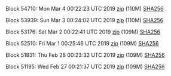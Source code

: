 Block 54710: Mon Mar  4 00:22:23 UTC 2019 [zip](https://dash-bootstrap.ams3.digitaloceanspaces.com/testnet/2019-03-04/bootstrap.dat.zip) (110M) [SHA256](https://dash-bootstrap.ams3.digitaloceanspaces.com/testnet/2019-03-04/sha256.txt)

Block 53939: Sun Mar  3 00:24:02 UTC 2019 [zip](https://dash-bootstrap.ams3.digitaloceanspaces.com/testnet/2019-03-03/bootstrap.dat.zip) (110M) [SHA256](https://dash-bootstrap.ams3.digitaloceanspaces.com/testnet/2019-03-03/sha256.txt)

Block 53176: Sat Mar  2 00:22:41 UTC 2019 [zip](https://dash-bootstrap.ams3.digitaloceanspaces.com/testnet/2019-03-02/bootstrap.dat.zip) (109M) [SHA256](https://dash-bootstrap.ams3.digitaloceanspaces.com/testnet/2019-03-02/sha256.txt)

Block 52510: Fri Mar  1 00:25:46 UTC 2019 [zip](https://dash-bootstrap.ams3.digitaloceanspaces.com/testnet/2019-03-01/bootstrap.dat.zip) (109M) [SHA256](https://dash-bootstrap.ams3.digitaloceanspaces.com/testnet/2019-03-01/sha256.txt)

Block 51831: Thu Feb 28 00:23:32 UTC 2019 [zip](https://dash-bootstrap.ams3.digitaloceanspaces.com/testnet/2019-02-28/bootstrap.dat.zip) (109M) [SHA256](https://dash-bootstrap.ams3.digitaloceanspaces.com/testnet/2019-02-28/sha256.txt)

Block 51195: Wed Feb 27 00:21:37 UTC 2019 [zip](https://dash-bootstrap.ams3.digitaloceanspaces.com/testnet/2019-02-27/bootstrap.dat.zip) (109M) [SHA256](https://dash-bootstrap.ams3.digitaloceanspaces.com/testnet/2019-02-27/sha256.txt)
